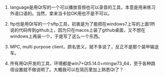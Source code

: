 1. language是用Qt写的一个可以播放音频也可以录音的工具，本意是用来练习外语口语的。当然，拿来当卡拉OK用也不是不可以。

2. ftp也是用Qt写的一个sftp工具，初衷是为了能把在windows7上写的上面1所说的代码传到github上，因为只在macos上装了github桌面，又不想在windows上再装一个，于是写了这么一个东西。

3. MPC, multi purpose client，顾名思义，就不多说了，反正不是那个装甲输送车。

4. 所有用Qt开发的工具，环境都是win7+Qt5.14.0+mingw73_64，至于各种路径设置就不做说明了。大概我可以在简历里加上熟悉Qt了？

  ​    